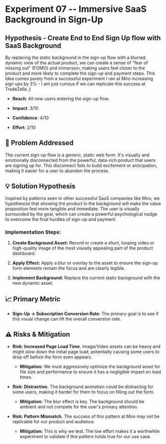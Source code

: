Experiment 07 -- Immersive SaaS Background in Sign-Up
====================================================

Hypothesis - Create End to End Sign Up flow with SaaS Background
--------------------------------------------------

By replacing the static background in the sign-up flow with a blurred, dynamic view of the actual product, we can create a sense of "fear of missing out" (FOMO) and immersion, making users feel closer to the product and more likely to complete the sign-up and payment steps.
This idea comes purely from a successful experiment I ran at Miro increasing sign ups by 3% - I am just curious if we can replicate this success at TradeZella ;) 

-   **Reach**: All new users entering the sign-up flow.

-   **Impact**: 3/10

-   **Confidence**: 4/10

-   **Effort**: 2/10

🎯 Problem Addressed
--------------------

The current sign-up flow is a generic, static web form. It's visually and emotionally disconnected from the powerful, data-rich product that users are signing up for. This disconnect fails to build excitement or anticipation, making it easier for a user to abandon the process.

💡 Solution Hypothesis
----------------------

Inspired by patterns seen in other successful SaaS companies like Miro, we hypothesize that showing the product in the background will make the value proposition feel more tangible and immediate. The user is visually surrounded by the goal, which can create a powerful psychological nudge to overcome the final hurdles of sign-up and payment.

### Implementation Steps:

1.  **Create Background Asset:** Record or create a short, looping video or high-quality image of the most visually appealing part of the product dashboard.

2.  **Apply Effect:** Apply a blur or overlay to the asset to ensure the sign-up form elements remain the focus and are clearly legible.

3.  **Implement Background:** Replace the current static background with the new dynamic asset.

📈 Primary Metric
-----------------

-   **Sign-Up → Subscription Conversion Rate**: The primary goal is to see if this visual change can lift the overall conversion rate.

⚠️ Risks & Mitigation
---------------------

-   **Risk: Increased Page Load Time.** Image/Video assets can be heavy and might slow down the initial page load, potentially causing some users to drop off before the form even appears.

    -   **Mitigation:** We must aggressively optimize the background asset for file size and performance to ensure it has a negligible impact on load times.

-   **Risk: Distraction.** The background animation could be distracting for some users, making it harder for them to focus on filling out the form.

    -   **Mitigation:** The blur effect is key. The background should be ambient and not compete for the user's primary attention.

-   **Risk: Pattern Mismatch.** The success of this pattern at Miro may not be replicable for our product and audience.

    -   **Mitigation:** This is why we test. The low effort makes it a worthwhile experiment to validate if this pattern holds true for our use case.